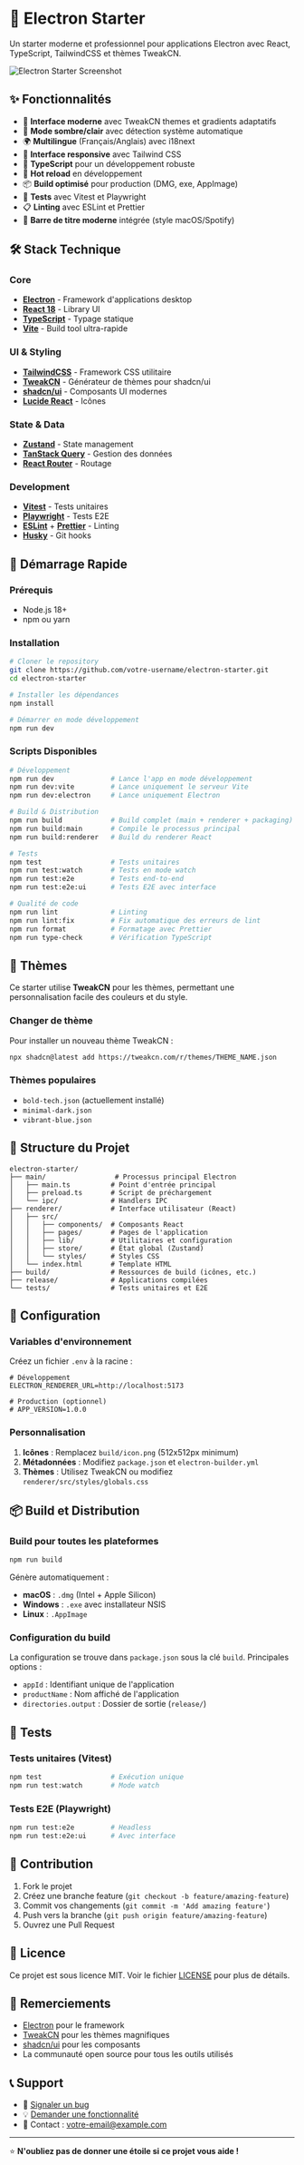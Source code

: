 # 🚀 Electron Starter

Un starter moderne et professionnel pour applications Electron avec React, TypeScript, TailwindCSS et thèmes TweakCN.

![Electron Starter Screenshot](https://via.placeholder.com/800x500/3B82F6/FFFFFF?text=Electron+Starter)

## ✨ Fonctionnalités

- 🎨 **Interface moderne** avec TweakCN themes et gradients adaptatifs
- 🌙 **Mode sombre/clair** avec détection système automatique
- 🌍 **Multilingue** (Français/Anglais) avec i18next
- 📱 **Interface responsive** avec Tailwind CSS
- 🔧 **TypeScript** pour un développement robuste
- 🚀 **Hot reload** en développement
- 📦 **Build optimisé** pour production (DMG, exe, AppImage)
- 🧪 **Tests** avec Vitest et Playwright
- 📋 **Linting** avec ESLint et Prettier
- 🎯 **Barre de titre moderne** intégrée (style macOS/Spotify)

## 🛠️ Stack Technique

### Core
- **[Electron](https://electronjs.org/)** - Framework d'applications desktop
- **[React 18](https://reactjs.org/)** - Library UI
- **[TypeScript](https://typescriptlang.org/)** - Typage statique
- **[Vite](https://vitejs.dev/)** - Build tool ultra-rapide

### UI & Styling
- **[TailwindCSS](https://tailwindcss.com/)** - Framework CSS utilitaire
- **[TweakCN](https://tweakcn.com/)** - Générateur de thèmes pour shadcn/ui
- **[shadcn/ui](https://ui.shadcn.com/)** - Composants UI modernes
- **[Lucide React](https://lucide.dev/)** - Icônes

### State & Data
- **[Zustand](https://zustand.surge.sh/)** - State management
- **[TanStack Query](https://tanstack.com/query)** - Gestion des données
- **[React Router](https://reactrouter.com/)** - Routage

### Development
- **[Vitest](https://vitest.dev/)** - Tests unitaires
- **[Playwright](https://playwright.dev/)** - Tests E2E
- **[ESLint](https://eslint.org/)** + **[Prettier](https://prettier.io/)** - Linting
- **[Husky](https://typicode.github.io/husky/)** - Git hooks

## 🚀 Démarrage Rapide

### Prérequis
- Node.js 18+ 
- npm ou yarn

### Installation

```bash
# Cloner le repository
git clone https://github.com/votre-username/electron-starter.git
cd electron-starter

# Installer les dépendances
npm install

# Démarrer en mode développement
npm run dev
```

### Scripts Disponibles

```bash
# Développement
npm run dev              # Lance l'app en mode développement
npm run dev:vite         # Lance uniquement le serveur Vite
npm run dev:electron     # Lance uniquement Electron

# Build & Distribution
npm run build            # Build complet (main + renderer + packaging)
npm run build:main       # Compile le processus principal
npm run build:renderer   # Build du renderer React

# Tests
npm test                 # Tests unitaires
npm run test:watch       # Tests en mode watch
npm run test:e2e         # Tests end-to-end
npm run test:e2e:ui      # Tests E2E avec interface

# Qualité de code
npm run lint             # Linting
npm run lint:fix         # Fix automatique des erreurs de lint
npm run format           # Formatage avec Prettier
npm run type-check       # Vérification TypeScript
```

## 🎨 Thèmes

Ce starter utilise **TweakCN** pour les thèmes, permettant une personnalisation facile des couleurs et du style.

### Changer de thème

Pour installer un nouveau thème TweakCN :

```bash
npx shadcn@latest add https://tweakcn.com/r/themes/THEME_NAME.json
```

### Thèmes populaires
- `bold-tech.json` (actuellement installé)
- `minimal-dark.json`
- `vibrant-blue.json`

## 📁 Structure du Projet

```
electron-starter/
├── main/                 # Processus principal Electron
│   ├── main.ts          # Point d'entrée principal
│   ├── preload.ts       # Script de préchargement
│   └── ipc/             # Handlers IPC
├── renderer/            # Interface utilisateur (React)
│   ├── src/
│   │   ├── components/  # Composants React
│   │   ├── pages/       # Pages de l'application
│   │   ├── lib/         # Utilitaires et configuration
│   │   ├── store/       # État global (Zustand)
│   │   └── styles/      # Styles CSS
│   └── index.html       # Template HTML
├── build/               # Ressources de build (icônes, etc.)
├── release/             # Applications compilées
└── tests/               # Tests unitaires et E2E
```

## 🔧 Configuration

### Variables d'environnement

Créez un fichier `.env` à la racine :

```env
# Développement
ELECTRON_RENDERER_URL=http://localhost:5173

# Production (optionnel)
# APP_VERSION=1.0.0
```

### Personnalisation

1. **Icônes** : Remplacez `build/icon.png` (512x512px minimum)
2. **Métadonnées** : Modifiez `package.json` et `electron-builder.yml`
3. **Thèmes** : Utilisez TweakCN ou modifiez `renderer/src/styles/globals.css`

## 📦 Build et Distribution

### Build pour toutes les plateformes

```bash
npm run build
```

Génère automatiquement :
- **macOS** : `.dmg` (Intel + Apple Silicon)
- **Windows** : `.exe` avec installateur NSIS
- **Linux** : `.AppImage`

### Configuration du build

La configuration se trouve dans `package.json` sous la clé `build`. Principales options :

- `appId` : Identifiant unique de l'application
- `productName` : Nom affiché de l'application
- `directories.output` : Dossier de sortie (`release/`)

## 🧪 Tests

### Tests unitaires (Vitest)

```bash
npm test                 # Exécution unique
npm run test:watch       # Mode watch
```

### Tests E2E (Playwright)

```bash
npm run test:e2e         # Headless
npm run test:e2e:ui      # Avec interface
```

## 🤝 Contribution

1. Fork le projet
2. Créez une branche feature (`git checkout -b feature/amazing-feature`)
3. Commit vos changements (`git commit -m 'Add amazing feature'`)
4. Push vers la branche (`git push origin feature/amazing-feature`)
5. Ouvrez une Pull Request

## 📄 Licence

Ce projet est sous licence MIT. Voir le fichier [LICENSE](LICENSE) pour plus de détails.

## 🙏 Remerciements

- [Electron](https://electronjs.org/) pour le framework
- [TweakCN](https://tweakcn.com/) pour les thèmes magnifiques
- [shadcn/ui](https://ui.shadcn.com/) pour les composants
- La communauté open source pour tous les outils utilisés

## 📞 Support

- 🐛 [Signaler un bug](https://github.com/votre-username/electron-starter/issues)
- 💡 [Demander une fonctionnalité](https://github.com/votre-username/electron-starter/issues)
- 📧 Contact : votre-email@example.com

---

⭐ **N'oubliez pas de donner une étoile si ce projet vous aide !**